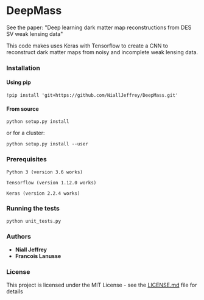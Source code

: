 # DeepMass
See the paper: "Deep learning dark matter map reconstructions from DES SV weak lensing data"

This code makes uses Keras with Tensorflow to create a CNN to reconstruct dark matter maps from noisy and incomplete weak lensing data.

### Installation
#### Using pip

```
!pip install 'git+https://github.com/NiallJeffrey/DeepMass.git'
```

#### From source
```
python setup.py install 
```
or for a cluster:

```
python setup.py install --user
```

### Prerequisites

```
Python 3 (version 3.6 works)

Tensorflow (version 1.12.0 works)

Keras (version 2.2.4 works)
```

### Running the tests

```
python unit_tests.py
```

### Authors

* **Niall Jeffrey** 
* **Francois Lanusse** 

### License

This project is licensed under the MIT License - see the [LICENSE.md](LICENSE.md) file for details
